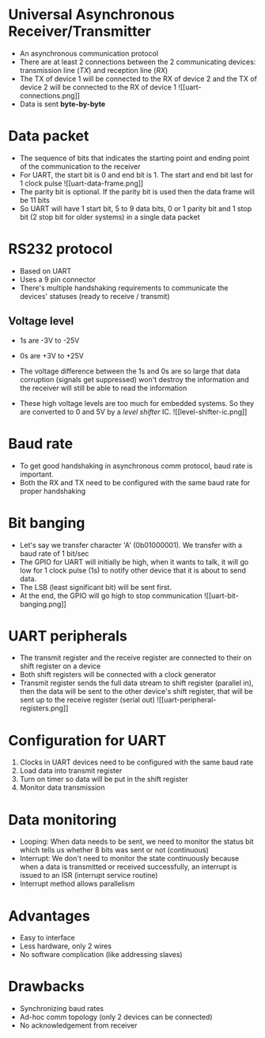 # Universal Asynchronous Receiver/Transmitter
- An asynchronous communication protocol
- There are at least 2 connections between the 2 communicating devices: transmission line (*TX*) and reception line (*RX*)
- The TX of device 1 will be connected to the RX of device 2 and the TX of device 2 will be connected to the RX of device 1
![[uart-connections.png]]
- Data is sent **byte-by-byte**

# Data packet
- The sequence of bits that indicates the starting point and ending point of the communication to the receiver
- For UART, the start bit is 0 and end bit is 1. The start and end bit last for 1 clock pulse
![[uart-data-frame.png]]
- The parity bit is optional. If the parity bit is used then the data frame will be 11 bits
- So UART will have 1 start bit, 5 to 9 data bits, 0 or 1 parity bit and 1 stop bit (2 stop bit for older systems) in a single data packet

# RS232 protocol
- Based on UART
- Uses a 9 pin connector
- There's multiple handshaking requirements to communicate the devices' statuses (ready to receive / transmit)

## Voltage level
- 1s are -3V to -25V
- 0s are +3V to +25V

- The voltage difference between the 1s and 0s are so large that data corruption (signals get suppressed) won't destroy the information and the receiver will still be able to read the information
- These high voltage levels are too much for embedded systems. So they are converted to 0 and 5V by a *level shifter* IC. 
![[level-shifter-ic.png]]

# Baud rate
- To get good handshaking in asynchronous comm protocol, baud rate is important. 
- Both the RX and TX need to be configured with the same baud rate for proper handshaking

# Bit banging
- Let's say we transfer character 'A' (0b01000001). We transfer with a baud rate of 1 bit/sec
- The GPIO for UART will initially be high, when it wants to talk, it will go low for 1 clock pulse (1s) to notify other device that it is about to send data. 
- The LSB (least significant bit) will be sent first.
- At the end, the GPIO will go high to stop communication
![[uart-bit-banging.png]]

# UART peripherals
- The transmit register and the receive register are connected to their on shift register on a device
- Both shift registers will be connected with a clock generator
- Transmit register sends the full data stream to shift register (parallel in), then the data will be sent to the other device's shift register, that will be sent up to the receive register (serial out)
![[uart-peripheral-registers.png]]

# Configuration for UART
1. Clocks in UART devices need to be configured with the same baud rate
2. Load data into transmit register 
3. Turn on timer so data will be put in the shift register 
4. Monitor data transmission

# Data monitoring
- Looping: When data needs to be sent, we need to monitor the status bit which tells us whether 8 bits was sent or not (continuous)
- Interrupt: We don't need to monitor the state continuously because when a data is transmitted or received successfully, an interrupt is issued to an ISR (interrupt service routine)
- Interrupt method allows parallelism

# Advantages
- Easy to interface 
- Less hardware, only 2 wires
- No software complication (like addressing slaves)

# Drawbacks
- Synchronizing baud rates
- Ad-hoc comm topology (only 2 devices can be connected)
- No acknowledgement from receiver
